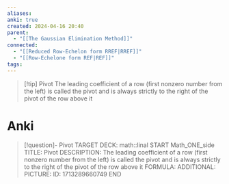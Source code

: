 ```yaml
---
aliases: 
anki: true
created: 2024-04-16 20:40
parent:
  - "[[The Gaussian Elimination Method]]"
connected:
  - "[[Reduced Row-Echelon form RREF|RREF]]"
  - "[[Row-Echelone form REF|REF]]"
tags:
---
```


> [!tip] Pivot
The leading coefficient of a row (first nonzero number from the left) is called the pivot and is always strictly to the right of the pivot of the row above it

# Anki
> [!question]- Pivot
TARGET DECK: math::linal
START
Math_ONE_side
TITLE: Pivot
DESCRIPTION: The leading coefficient of a row (first nonzero number from the left) is called the pivot and is always strictly to the right of the pivot of the row above it
FORMULA: 
ADDITIONAL:
PICTURE:
ID: 1713289660749
END